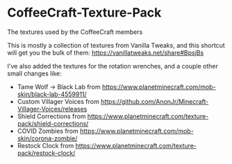 # CoffeeCraft-Texture-Pack
The textures used by the CoffeeCraft members

This is mostly a collection of textures from Vanilla Tweaks, and this shortcut will get you the bulk of them: <https://vanillatweaks.net/share#BpsjBs>

I've also added the textures for the rotation wrenches, and a couple other small changes like:

* Tame Wolf -> Black Lab from <https://www.planetminecraft.com/mob-skin/black-lab-4559911/>
* Custom Villager Voices from <https://github.com/AnonJr/Minecraft-Villager-Voices/releases>
* Shield Corrections from <https://www.planetminecraft.com/texture-pack/shield-corrections/>
* COVID Zombies from <https://www.planetminecraft.com/mob-skin/corona-zombie/>
* Restock Clock from <https://www.planetminecraft.com/texture-pack/restock-clock/>